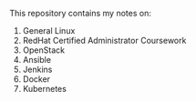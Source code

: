 This repository contains my notes on:
1. General Linux
2. RedHat Certified Administrator Coursework
3. OpenStack
4. Ansible
5. Jenkins
6. Docker
7. Kubernetes